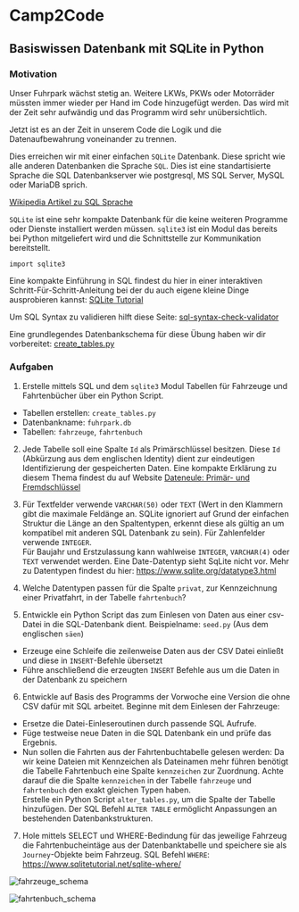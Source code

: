 # Camp2Code

## Basiswissen Datenbank mit SQLite in Python

### Motivation

Unser Fuhrpark wächst stetig an. Weitere LKWs, PKWs oder Motorräder müssten immer wieder per Hand im Code hinzugefügt werden. Das wird mit der Zeit sehr aufwändig und das Programm wird sehr unübersichtlich.

Jetzt ist es an der Zeit in unserem Code die Logik und die Datenaufbewahrung voneinander zu trennen.

Dies erreichen wir mit einer einfachen `SQLite` Datenbank. Diese spricht wie alle anderen Datenbanken die Sprache `SQL`. Dies ist eine standartisierte Sprache die SQL Datenbankserver wie postgresql, MS SQL Server, MySQL oder MariaDB sprich.

[Wikipedia Artikel zu SQL Sprache](https://de.wikipedia.org/wiki/SQL)

`SQLite` ist eine sehr kompakte Datenbank für die keine weiteren Programme oder Dienste installiert werden müssen. `sqlite3` ist ein Modul das bereits bei Python mitgeliefert wird und die Schnittstelle zur Kommunikation bereitstellt.

```pyhton
import sqlite3
```

Eine kompakte Einführung in SQL findest du hier in einer interaktiven Schritt-Für-Schritt-Anleitung bei der du auch eigene kleine Dinge ausprobieren kannst: [SQLite Tutorial](https://www.sqlitetutorial.net/)

Um SQL Syntax zu validieren hilft diese Seite: [sql-syntax-check-validator](https://www.eversql.com/sql-syntax-check-validator/)

Eine grundlegendes Datenbankschema für diese Übung haben wir dir vorbereitet: [create_tables.py](https://github.com/bellmann-engineering/python-basic-to-advanced/blob/main/database_basics/create_tables.py)

### Aufgaben

1. Erstelle mittels SQL und dem `sqlite3` Modul Tabellen für Fahrzeuge und Fahrtenbücher über ein Python Script. 
 - Tabellen erstellen: `create_tables.py` 
 - Datenbankname: `fuhrpark.db`
 - Tabellen: `fahrzeuge`, `fahrtenbuch`

2. Jede Tabelle soll eine Spalte `Id` als Primärschlüssel besitzen. Diese `Id` (Abkürzung aus dem englischen Identity) dient zur eindeutigen Identifizierung der gespeicherten Daten. Eine kompakte Erklärung zu diesem Thema findest du auf Website [Dateneule: Primär-  und Fremdschlüssel](https://www.dateneule.de/2019/05/27/primaer-und-fremdschluessel/)

3. Für Textfelder verwende `VARCHAR(50)` oder `TEXT` (Wert in den Klammern gibt die maximale Feldänge an. SQLite ignoriert auf Grund der einfachen Struktur die Länge an den Spaltentypen, erkennt diese als gültig an um kompatibel mit anderen SQL Datenbank zu sein). Für Zahlenfelder verwende `INTEGER`.  
Für Baujahr und Erstzulassung kann wahlweise `INTEGER`, `VARCHAR(4)` oder `TEXT` verwendet werden. Eine Date-Datentyp sieht SqLite nicht vor. Mehr zu Datentypen findest du hier:
https://www.sqlite.org/datatype3.html

4. Welche Datentypen passen für die Spalte `privat`, zur Kennzeichnung einer Privatfahrt, in der Tabelle `fahrtenbuch`?

5. Entwickle ein Python Script das zum Einlesen von Daten aus einer csv-Datei in die SQL-Datenbank dient. Beispielname: `seed.py` (Aus dem englischen `säen`)
 - Erzeuge eine Schleife die zeilenweise Daten aus der CSV Datei einließt und diese in `INSERT`-Befehle übersetzt
 - Führe anschließend die erzeugten `INSERT` Befehle aus um die Daten in der Datenbank zu speichern

6. Entwickle auf Basis des Programms der Vorwoche eine Version die ohne CSV dafür mit SQL arbeitet.
 Beginne mit dem Einlesen der Fahrzeuge:
 - Ersetze die Datei-Einleseroutinen durch passende SQL Aufrufe.
 - Füge testweise neue Daten in die SQL Datenbank ein und prüfe das Ergebnis.
 - Nun sollen die Fahrten aus der Fahrtenbuchtabelle gelesen werden: Da wir keine Dateien mit Kennzeichen als Dateinamen mehr führen benötigt die Tabelle Fahrtenbuch eine Spalte `kennzeichen` zur Zuordnung. Achte darauf die die Spalte `kennzeichen` in der Tabelle `fahrzeuge` und `fahrtenbuch` den exakt gleichen Typen haben.  
 Erstelle ein Python Script `alter_tables.py`, um die Spalte der Tabelle hinzufügen. Der SQL Befehl `ALTER TABLE` ermöglicht Anpassungen an bestehenden Datenbankstrukturen.
 
7. Hole mittels SELECT und WHERE-Bedindung für das jeweilige Fahrzeug die Fahrtenbucheintäge aus der Datenbanktabelle und speichere sie als ``Journey``-Objekte beim Fahrzeug. SQL Befehl `WHERE`: https://www.sqlitetutorial.net/sqlite-where/
 
![fahrzeuge_schema](https://github.com/bellmann-engineering/python-basic-to-advanced/blob/main/database_basics/fahrzeuge_table.PNG) 

![fahrtenbuch_schema](https://github.com/bellmann-engineering/python-basic-to-advanced/blob/main/database_basics/fahrenbuch_table.PNG)

 
